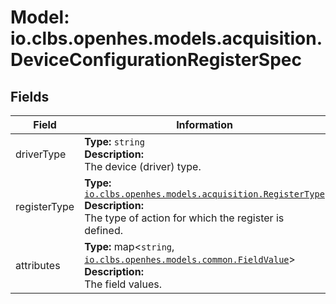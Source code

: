 # Model: io.clbs.openhes.models.acquisition.DeviceConfigurationRegisterSpec

## Fields

| Field | Information |
| --- | --- |
| driverType | <b>Type:</b> `string`<br><b>Description:</b><br>The device (driver) type. |
| registerType | <b>Type:</b> [`io.clbs.openhes.models.acquisition.RegisterType`](model-io-clbs-openhes-models-acquisition-registertype.md)<br><b>Description:</b><br>The type of action for which the register is defined. |
| attributes | <b>Type:</b> map<`string`, [`io.clbs.openhes.models.common.FieldValue`](model-io-clbs-openhes-models-common-fieldvalue.md)><br><b>Description:</b><br>The field values. |

